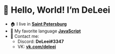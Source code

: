 # **👋 Hello, World! I’m DeLeei**
- :house: I live in **[Saint Petersburg](https://en.wikipedia.org/wiki/Saint_Petersburg)**
- :hatched_chick: My favorite language **[JavaScript](https://en.wikipedia.org/wiki/JavaScript)**
- :speech_balloon: Contact me: 
  - Discord: **DeLeei#3347**
  - VK: **[vk.com/deleei](https://vk.com/deleei)**
